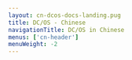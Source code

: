 ```yaml
---
layout: cn-dcos-docs-landing.pug
title: DC/OS - Chinese
navigationTitle: DC/OS in Chinese
menus: ['cn-header']
menuWeight: -2
---
```

